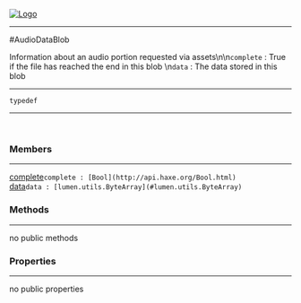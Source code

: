 
[![Logo](../../../images/logo.png)](../../../api/index.html)

---



#AudioDataBlob

Information about an audio portion requested via assets\n\n`complete` : True if the file has reached the end in this blob   \n`data` : The data stored in this blob

---

`typedef`
<span class="meta">

</span>


---

&nbsp;
&nbsp;

<h3>Members</h3> <hr/><span class="member apipage">
            <a name="complete"><a class="lift" href="#complete">complete</a></a><code class="signature apipage">complete : [Bool](http://api.haxe.org/Bool.html)</code><br/></span>
        <span class="small_desc_flat"></span><span class="member apipage">
            <a name="data"><a class="lift" href="#data">data</a></a><code class="signature apipage">data : [lumen.utils.ByteArray](#lumen.utils.ByteArray)</code><br/></span>
        <span class="small_desc_flat"></span>

<h3>Methods</h3> <hr/>no public methods

<h3>Properties</h3> <hr/>no public properties

&nbsp;
&nbsp;
&nbsp;